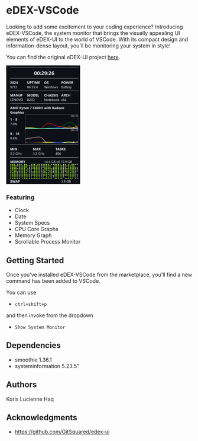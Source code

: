 # eDEX-VSCode
Looking to add some excitement to your coding experience? Introducing eDEX-VSCode, the system monitor that brings the visually appealing UI elements of eDEX-UI to the world of VSCode. With its compact design and information-dense layout, you'll be monitoring your system in style!

You can find the original eDEX-UI project
 [here](https://github.com/GitSquared/edex-ui).


![alt text](<Screenshot 2024-09-13 002942.png>)



### Featuring
- Clock
- Date
- System Specs
- CPU Core Graphs
- Memory Graph
- Scrollable Process Monitor

## Getting Started
Once you've installed eDEX-VSCode from the marketplace, you'll find a new command has been added to VSCode.

You can use
- ```ctrl+shift+p``` 

and then invoke from the dropdown
- ```Show System Monitor```


## Dependencies

- smoothie 1.36.1
- systeminformation 5.23.5"


## Authors
Koris Lucienne Haq

## Acknowledgments
- https://github.com/GitSquared/edex-ui
